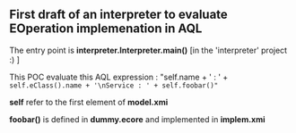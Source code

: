 First draft of an interpreter to evaluate EOperation implemenation in AQL
---


The entry point is **interpreter.Interpreter.main()** [in the 'interpreter' project :) ]

This POC evaluate this AQL expression :
"self.name + ' : ' + `self.eClass().name + '\nService : ' + self.foobar()"`

**self** refer to the first element of **model.xmi**

**foobar()** is defined in **dummy.ecore** and implemented in **implem.xmi**
